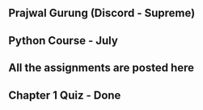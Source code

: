 ## Prajwal Gurung (Discord - Supreme)

## Python Course - July

## All the assignments are posted here

## Chapter 1 Quiz - Done
